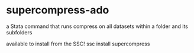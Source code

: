 # supercompress-ado
a Stata command that runs compress on all datasets within a folder and its subfolders

available to install from the SSC!
ssc install supercompress
